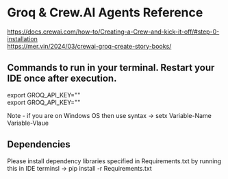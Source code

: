 # Groq & Crew.AI Agents Reference
https://docs.crewai.com/how-to/Creating-a-Crew-and-kick-it-off/#step-0-installation  
https://mer.vin/2024/03/crewai-groq-create-story-books/  


## Commands to run in your terminal. Restart your IDE once after execution.
export GROQ_API_KEY="<your-Groq-API-Key>"  
export GROQ_API_KEY="<your-OpenAI-API-Key>"   

Note - if you are on Windows OS then use syntax -> setx Variable-Name Variable-Vlaue 

## Dependencies
Please install dependency libraries specified in Requirements.txt by running this in IDE terminsl -> pip install -r Requirements.txt